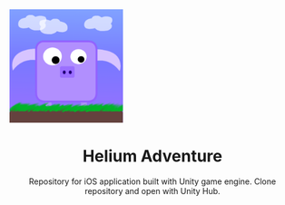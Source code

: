 <!-- <p align="center">
  <img width="200" src="https://is4-ssl.mzstatic.com/image/thumb/Purple69/v4/1e/da/db/1edadbf0-6142-8014-0d94-70690a164067/source/256x256bb.jpg" alt="Helium Adventure logo">
</p> -->
<img src="/Assets/Icon/HeliumIcon1024x1024.png" alt="drawing" width="200"/>
<!-- ![Alt text](/Assets/Icon/HeliumIcon1024x1024.png?raw=true "Icon") -->

<h1 align="center">Helium Adventure</h1>
<p align="center">Repository for iOS application built with Unity game engine. Clone repository and open with Unity Hub.</p>


    
    
